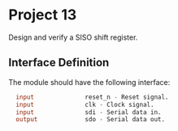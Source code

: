 # Project 13
Design and verify a SISO shift register.

## Interface Definition
The module should have the following interface:

```verilog
  input              reset_n - Reset signal.
  input              clk - Clock signal. 
  input              sdi - Serial data in.
  output             sdo - Serial data out.
```
